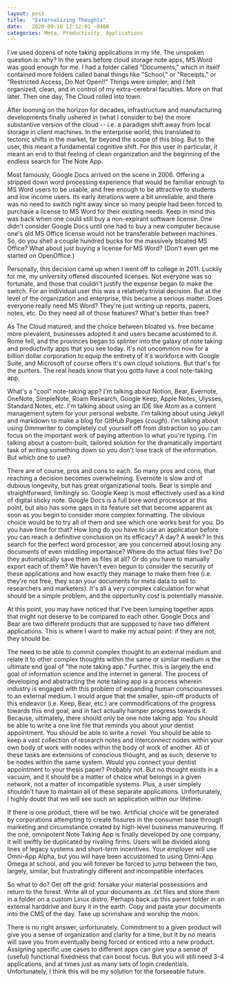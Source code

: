 ```yaml
---
layout: post
title:  "Externalizing Thoughts"
date:   2020-09-10 12:12:01 -0400
categories: Meta, Productivity, Applications
---
```

I've used dozens of note taking applications in my life. The unspoken question is: why? In the years before cloud storage note apps, MS Word was good enough for me. I had a folder called "Documents," which in itself contained more folders called banal things like "School," or "Receipts," or "Restricted Access, Do Not Open!!" Things were simpler, and I felt organized, clean, and in control of my extra-cerebral faculties. More on that later. Then one day, The Cloud rolled into town. 

After looming on the horizon for decades, infrastructure and manufacturing developments finally ushered in (what I consider to be) the more substantive version of the cloud -- i.e. a paradigm shift away from local storage in client machines. In the enterprise world, this translated to tectonic shifts in the market, far beyond the scope of this blog. But to the user, this meant a fundamental cognitive shift. For this user in particular, it meant an end to that feeling of clean organization and the beginning of the endless search for The Note App.

Most famously, Google Docs arrived on the scene in 2006. Offering a stripped down word processing experience that would be familiar enough to MS Word users to be usable, and free enough to be attractive to students and low income users. Its early iterations were a bit unreliable, and there was no need to switch right away since so many people had been forced to purchase a license to MS Word for their existing needs. Keep in mind this was back when one could still buy a non-expirant software license. One didn't consider Google Docs until one had to buy a new computer because one's old MS Office license would not be transferable between machines. So, do you shell a couple hundred bucks for the massively bloated MS Office? What about just buying a license for MS Word? (Don't even get me started on OpenOffice.)

Personally, this decision came up when I went off to college in 2011. Luckily for me, my university offered discounted licenses. Not everyone was so fortunate, and those that couldn't justify the expense began to make the switch. For an individual user this was a relatively trivial decision. But at the level of the organization and enterprise, this became a serious matter. Does everyone really need MS Word? They're just writing up reports, papers, notes, etc. Do they need all of those features? What's better than free? 

As The Cloud matured, and the choice between bloated vs. free became more prevalent, businesses adopted it and users became acustomed to it. Rome fell, and the provinces began to splinter into the galaxy of note taking and productivity apps that you see today. It's not uncommon now for a billion dollar corporation to equip the entirety of it's workforce with Google Suite, and Microsoft of course offers it's own cloud solutions. But that's for the punters. The real heads know that you gotta have a cool note-taking app. 

What's a "cool" note-taking app? I'm talking about Notion, Bear, Evernote, OneNote, SimpleNote, Roam Research, Google Keep, Apple Notes, Ulysses, Standard Notes, etc. I'm talking about using an IDE like Atom as a content management sytem for your personal website. I'm talking about using Jekyll and markdown to make a blog for GitHub Pages (*cough*). I'm talking about using Ommwriter to completely cut yourself off from distraction so you can focus on the important work of paying attention to what you're typing. I'm talking about a custom-built, tailored solution for the dramatically important task of writing something down so you don't lose track of the information. But which one to use?

There are of course, pros and cons to each. So many pros and cons, that reaching a decision becomes overwhelming. Evernote is slow and of dubious longevity, but has great organizational tools. Bear is simple and straightforward, limitingly so. Google Keep is most effectively used as a kind of digital sticky note. Google Docs is a full bore word processor at this point, but also has some gaps in its feature set that become apparent as soon as you begin to consider more complex formatting. The obvious choice would be to try all of them and see which one works best for you. Do you have time for that? How long do you have to use an application before you can reach a definitive conclusion on its efficacy? A day? A week? In this search for the perfect word processor, are you concerned about losing any documents of even middling importance? Where do the actual files live? Do they automatically save them as files at all? Or do you have to manually export each of them? We haven't even begun to consider the security of these applications and how exactly they manage to make them free (i.e. they're not free, they scan your documents for meta data to sell to researchers and marketers). It's all a very complex calculation for what should be a simple problem, and the opportunity cost is potentially massive.

At this point, you may have noticed that I've been lumping together apps that might not deserve to be compared to each other. Google Docs and Bear are two different products that are supposed to have two different applications. This is where I want to make my actual point: if they are not, they should be. 

The need to be able to commit complex thought to an external medium and relate it to other complex thoughts within the same or similar medium is the ultimate end goal of "the note taking app." Further, this is largely the end goal of information science and the internet in general. The process of developing and abstracting the note taking app is a process wherein industry is engaged with this problem of expanding human consciounesses to an external medium. I would argue that the smaller, spin-off products of this endeavor (i.e. Keep, Bear, etc.) are commodifications of the progress towards this end goal, and in fact actually hamper progress towards it. Because, ultimately, there should only be one note taking app. You should be able to write a one line file that reminds you about your dentist appointment. You should be able to write a novel. You should be able to keep a vast collection of research notes and interconnect nodes within your own body of work with nodes within the body of work of another. All of these tasks are extensions of conscious thought, and as such, deserve to be nodes within the same system. Would you connect your dentist appointment to your thesis paper? Probably not. But no thought exists in a vacuum, and it should be a matter of choice what belongs in a given network, not a matter of incompatible systems. Plus, a user simplely shouldn't have to maintain all of these separate applications. Unfortunately, I highly doubt that we will see such an application within our lifetime.

If there is one product, there will be two. Artificial choice will be generated by corporations attempting to create fissures in the consumer base through marketing and circumstance created by high-level business manuveuring. If the one, omnipotent Note Taking App is finally developed by one company, it will swiftly be duplicated by rivaling firms. Users will be divided along lines of legacy systems and short-term incentives. Your employer will use Omni-App Alpha, but you will have been accustomed to using Omni-App Omega at school, and you will forever be forced to jump between the two, largely, similar, but frustratingly different and incompatible interfaces. 

So what to do? Get off the grid: forsake your material possessions and return to the forest. Write all of your documents as .txt files and store them in a folder on a custom Linux distro. Perhaps back up this parent folder in an external harddrive and bury it in the earth. Copy and paste your documents into the CMS of the day. Take up scrimshaw and worship the moon.

There is no right answer, unfortunately. Commitment to a given product will give you a sense of organization and clarity for a time, but it by no means will save you from eventually being forced or enticed into a new product. Assigning specific use cases to different apps can give you a sense of (useful) functional fixedness that can boost focus. But you will still need 3-4 applications, and at times just as many sets of login credentials. Unfortunately, I think this will be my solution for the forseeable future.